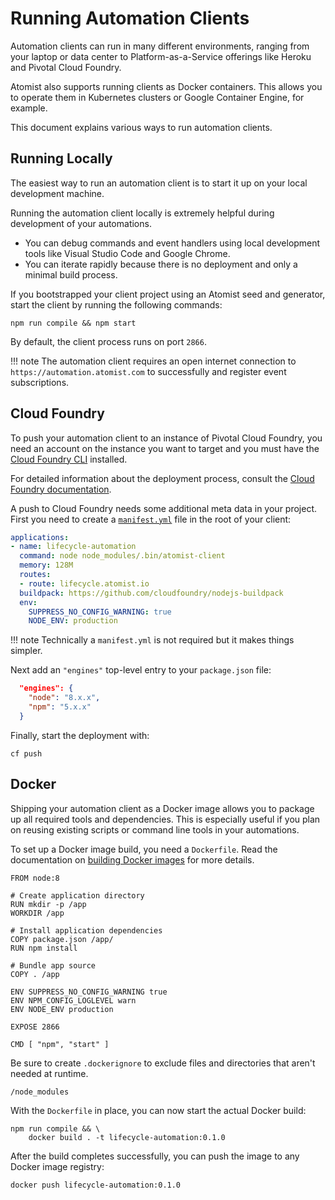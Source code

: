 # Running Automation Clients

Automation clients can run in many different environments, ranging from your laptop
or data center to Platform-as-a-Service offerings like Heroku and Pivotal Cloud Foundry.

Atomist also supports running clients as Docker containers. This allows you
to operate them in Kubernetes clusters or Google Container Engine, for example.

This document explains various ways to run automation clients.

## Running Locally

The easiest way to run an automation client is to start it up on your local
development machine. 

Running the automation client locally is extremely helpful
during development of your automations. 
* You can debug commands and event handlers using local development tools 
like Visual Studio Code and Google Chrome. 
* You can iterate rapidly because there is no deployment and only a minimal build process.

If you bootstrapped your client project using an Atomist seed and
generator, start the client by running the following commands:

```
npm run compile && npm start
```

By default, the client process runs on port `2866`.

!!! note
    The automation client requires an open internet connection to
    `https://automation.atomist.com` to successfully and register event
    subscriptions.

## Cloud Foundry

To push your automation client to an instance of Pivotal Cloud
Foundry, you need an account on the instance you want to target and
you must have the [Cloud Foundry CLI][cf-cli] installed.

For detailed information about the deployment process, consult
the [Cloud Foundry documentation][cf-docs].

A push to Cloud Foundry needs some additional meta data in your
project.  First you need to create a [`manifest.yml`][cf-manifest]
file in the root of your client:

```yaml
applications:
- name: lifecycle-automation
  command: node node_modules/.bin/atomist-client
  memory: 128M
  routes:
  - route: lifecycle.atomist.io
  buildpack: https://github.com/cloudfoundry/nodejs-buildpack
  env:
    SUPPRESS_NO_CONFIG_WARNING: true
    NODE_ENV: production
```

!!! note
    Technically a `manifest.yml` is not required but it makes things
    simpler.

Next add an `"engines"` top-level entry to your `package.json`
file:

```json
  "engines": {
    "node": "8.x.x",
    "npm": "5.x.x"
  }
```

Finally, start the deployment with:

```
cf push
```

[cf-cli]: https://docs.cloudfoundry.org/cf-cli/install-go-cli.html (Cloud Foundry CLI)
[cf-docs]: https://docs.cloudfoundry.org/devguide/deploy-apps/deploy-app.html (Cloud Foundry Documentation)
[cf-manifest]: https://docs.cloudfoundry.org/devguide/deploy-apps/manifest.html (Cloud Foundry manifest.yml)

## Docker

Shipping your automation client as a Docker image allows you to package
up all required tools and dependencies. This is especially useful if you
plan on reusing existing scripts or command line tools in your automations.

To set up a Docker image build, you need a `Dockerfile`. Read the
documentation on [building Docker images][docker-build] for more
details.

```
FROM node:8

# Create application directory
RUN mkdir -p /app
WORKDIR /app

# Install application dependencies
COPY package.json /app/
RUN npm install

# Bundle app source
COPY . /app

ENV SUPPRESS_NO_CONFIG_WARNING true
ENV NPM_CONFIG_LOGLEVEL warn
ENV NODE_ENV production

EXPOSE 2866

CMD [ "npm", "start" ]
```

Be sure to create `.dockerignore` to exclude files
and directories that aren't needed at runtime.

```
/node_modules
```

With the `Dockerfile` in place, you can now start the 
actual Docker build:

```
npm run compile && \
    docker build . -t lifecycle-automation:0.1.0
```

After the build completes successfully, you can push the
image to any Docker image registry:

```
docker push lifecycle-automation:0.1.0
```

[docker-build]: https://docs.docker.com/engine/reference/builder/ (Dockerfile Reference)
